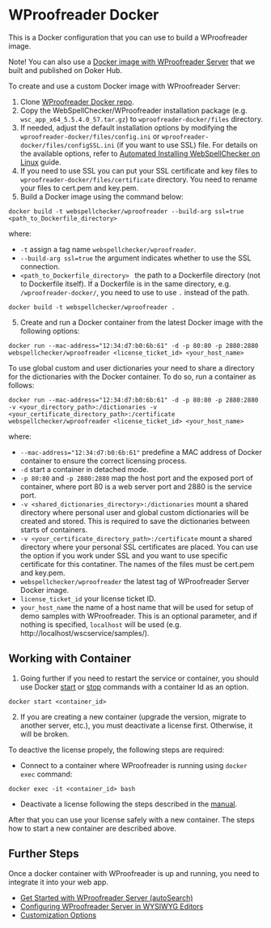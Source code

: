 # WProofreader Docker

This is a Docker configuration that you can use to build a WProofreader image. 

Note! You can also use a [Docker image with WProofreader Server](https://hub.docker.com/r/webspellchecker/wproofreader) that we built and published on Doker Hub.

To create and use a custom Docker image with WProofreader Server: 

1. Clone [WProofreader Docker repo](https://github.com/WebSpellChecker/wproofreader-docker).
2. Copy the WebSpellChecker/WProofreader installation package (e.g. `wsc_app_x64_5.5.4.0_57.tar.gz`) to `wproofreader-docker/files` directory.
3. If needed, adjust the default installation options by modifying the `wproofreader-docker/files/config.ini` or `wproofreader-docker/files/configSSL.ini` (if you want to use SSL) file. For details on the available options, refer to [Automated Installing WebSpellChecker on Linux](https://docs.webspellchecker.net/display/WebSpellCheckerServer55x/Automated+Installing+WebSpellChecker+on+Linux) guide.
4. If you need to use SSL you can put your SSL certificate and key files to `wproofreader-docker/files/certificate` directory. You need to rename your files to cert.pem and key.pem.
5. Build a Docker image using the command below:

```docker build -t webspellchecker/wproofreader --build-arg ssl=true <path_to_Dockerfile_directory>```

where:

* `-t` assign a tag name `webspellchecker/wproofreader`.
* `--build-arg ssl=true` the argument indicates whether to use the SSL connection.
* `<path_to_Dockerfile_directory> ` the path to a Dockerfile directory (not to Dockerfile itself). If a Dockerfile is in the same directory, e.g. `/wproofreader-docker/`, you need to use to use `.` instead of the path.

```docker build -t webspellchecker/wproofreader .```

5. Create and run a Docker container from the latest Docker image with the following options:

```docker run --mac-address="12:34:d7:b0:6b:61" -d -p 80:80 -p 2880:2880 webspellchecker/wproofreader <license_ticket_id> <your_host_name>```

To use global custom and user dictionaries your need to share a directory for the dictionaries with the Docker container. To do so, run a container as follows:

```docker run --mac-address="12:34:d7:b0:6b:61" -d -p 80:80 -p 2880:2880 -v <your_directory_path>:/dictionaries -v <your_certificate_directory_path>:/certificate webspellchecker/wproofreader <license_ticket_id> <your_host_name>```

where:

* `--mac-address="12:34:d7:b0:6b:61"` predefine a MAC address of Docker container to ensure the correct licensing process.
* `-d` start a container in detached mode.
* `-p 80:80` and `-p 2880:2880` map the host port and the exposed port of container, where port 80 is a web server port and 2880 is the service port.
* `-v <shared_dictionaries_directory>:/dictionaries` mount a shared directory where personal user and global custom dictionaries will be created and stored. This is required to save the dictionaries between starts of containers.
* `-v <your_certificate_directory_path>:/certificate` mount a shared directory where your personal SSL certificates are placed. You can use the option if you work under SSL and you want to use specific certificate for this contatiner. The names of the files must be cert.pem and key.pem.
* `webspellchecker/wproofreader` the latest tag of WProofreader Server Docker image.
* `license_ticket_id` your license ticket ID.
* `your_host_name` the name of a host name that will be used for setup of demo samples with WProofreader. This is an optional parameter, and if nothing is specified, `localhost` will be used (e.g. http://localhost/wscservice/samples/).


## Working with Container

1. Going further if you need to restart the service or container, you should use Docker [start](https://docs.docker.com/engine/reference/commandline/start/) or [stop](https://docs.docker.com/engine/reference/commandline/stop/) commands with a container Id as an option.

```docker start <container_id>```

2. If you are creating a new container (upgrade the version, migrate to another server, etc.), you must deactivate a license first. Otherwise, it will be broken.

To deactive the license propely, the following steps are required:

* Connect to a container where WProofreader is running using `docker exec` command:

```docker exec -it <container_id> bash```
* Deactivate a license following the steps described in the [manual](https://docs.webspellchecker.net/display/WebSpellCheckerServer55x/License+Deactivation+on+Linux).

After that you can use your license safely with a new container. The steps how to start a new container are described above.

## Further Steps

Once a docker container with WProofreader is up and running, you need to integrate it into your web app.

* [Get Started with WProofreader Server (autoSearch)](https://docs.webspellchecker.net/pages/viewpage.action?pageId=454919195)
* [Configuring WProofreader Server in WYSIWYG Editors](https://docs.webspellchecker.net/display/WebSpellCheckerServer55x/Configuring+WProofreader+Server+in+WYSIWYG+Editors)
* [Customization Options](https://docs.webspellchecker.net/display/WebSpellCheckerServer55x/WProofreader+Customization+Options)



  
